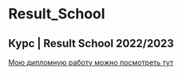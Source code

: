 # Result_School

## Курс | Result School 2022/2023

[Мою дипломную работу можно посмотреть тут](https://rustamkzn.github.io/Result_School/)
